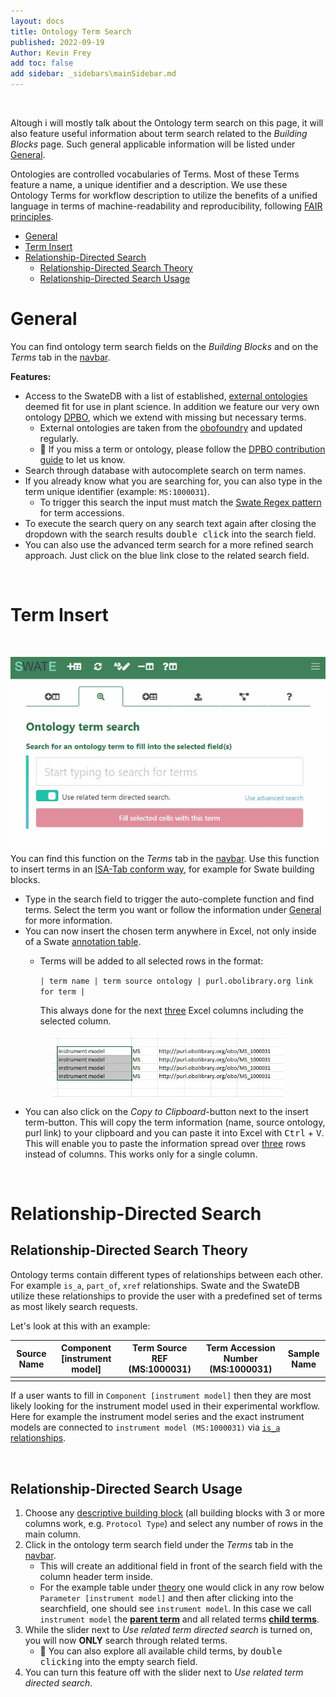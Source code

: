 ```yaml
---
layout: docs
title: Ontology Term Search
published: 2022-09-19
Author: Kevin Frey
add toc: false
add sidebar: _sidebars\mainSidebar.md
---
```


<br>

Altough i will mostly talk about the Ontology term search on this page, it will also feature useful information about term search related to the *Building Blocks* page. Such general applicable information will be listed under [General](#General).

Ontologies are controlled vocabularies of Terms. Most of these Terms feature a name, a unique identifier and a description. We use these Ontology Terms for workflow description to utilize the benefits of a unified language in terms of machine-readability and reproducibility, following [FAIR principles](https://www.go-fair.org/fair-principles/).

- [General](#general)
- [Term Insert](#term-insert)
- [Relationship-Directed Search](#relationship-directed-search)
  - [Relationship-Directed Search Theory](#relationship-directed-search-theory)
  - [Relationship-Directed Search Usage](#relationship-directed-search-usage)

# General

You can find ontology term search fields on the *Building Blocks* and on the *Terms* tab in the <a href="./../../img/Swate-Overlay-Exp.jpg" target="_blank">navbar</a>.

**Features:**
- Access to the SwateDB with a list of established, [external ontologies](https://github.com/nfdi4plants/nfdi4plants_ontology/blob/main/ext_ontologies.include) deemed fit for use in plant science. In addition we feature our very own ontology [DPBO](https://github.com/nfdi4plants/nfdi4plants_ontology/blob/main/nfdi4plants_ontology.obo), which we extend with missing but necessary terms.
    - External ontologies are taken from the [obofoundry](https://obofoundry.org) and updated regularly.
    - 👀 If you miss a term or ontology, please follow the [DPBO contribution guide](https://github.com/nfdi4plants/nfdi4plants_ontology) to let us know.
- Search through database with autocomplete search on term names.
- If you already know what you are searching for, you can also type in the term unique identifier (example: `MS:1000031`). 
    - To trigger this search the input must match the [Swate Regex pattern](http://regexstorm.net/tester?p=%5b%5cw%5d%2b%3f%3a%5b%5cd%5d%2b&i=MS%3a1000031%0d%0aDPBO%3a1000161%0d%0a) for term accessions.
- To execute the search query on any search text again after closing the dropdown with the search results <kbd>double click</kbd> into the search field.
- You can also use the advanced term search for a more refined search approach. Just click on the blue link close to the related search field.

<br>

# Term Insert

<br>

<p style="display: flex; justify-content: center">
<img src="./../../img/Swate-TermInsert-Exp.jpg?v01.02.22" style="height: 300px">
</p>


You can find this function on the *Terms* tab in the <a href="./../../img/Swate-Overlay-Exp.jpg" target="_blank">navbar</a>. Use this function to insert terms in an [ISA-Tab conform way](https://isa-specs.readthedocs.io/en/latest/isatab.html#ontology-annotations), for example for Swate building blocks.

- Type in the search field to trigger the auto-complete function and find terms. Select the term you want or follow the information under [General](#General) for more information.
- You can now insert the chosen term anywhere in Excel, not only inside of a Swate [annotation table](./Docs02-Annotation-Table.html).
    - Terms will be added to all selected rows in the format:

        `| term name | term source ontology | purl.obolibrary.org link for term |`
        
        This always done for the next <u>three</u> Excel columns including the selected column.

<p style="display: flex; justify-content: center">
<img src="./../../img/Swate-TermInsert2-Exp.jpg?v01.02.22" style="height: 100px">
</p>

- You can also click on the *Copy to Clipboard*-button next to the insert term-button. This will copy the term information (name, source ontology, purl link) to your clipboard and you can paste it into Excel with <kbd>Ctrl</kbd> + <kbd>V</kbd>. This will enable you to paste the information spread over <u>three</u> rows instead of columns. This works only for a single column.

<br>

# Relationship-Directed Search

## Relationship-Directed Search Theory

Ontology terms contain different types of relationships between each other. For example `is_a`, `part_of`, `xref` relationships. Swate and the SwateDB utilize these relationships to provide the user with a predefined set of terms as most likely search requests. 

Let's look at this with an example:

| Source Name | Component [instrument model] | Term Source REF (MS:1000031) | Term Accession Number (MS:1000031) | Sample Name |
|-------------|------------------------------|------------------------------|------------------------------------|-------------|
|             |                              |                              |                                    |             |

If a user wants to fill in `Component [instrument model]` then they are most likely looking for the instrument model used in their experimental workflow. Here for example the instrument model series and the exact instrument models are connected to `instrument model (MS:1000031)` via [`is_a` relationships](./../../img/Swate-RelationshipGraph-Exp.jpg).

<br>

## Relationship-Directed Search Usage

1. Choose any [descriptive building block](./Docs03-Building-Blocks.html#descriptive-building-blocks) (all building blocks with 3 or more columns work, e.g. `Protocol Type`) and select any number of rows in the main column.
2. Click in the ontology term search field under the *Terms* tab in the <a href="./../../img/Swate-Overlay-Exp.jpg" target="_blank">navbar</a>.
    - This will create an additional field in front of the search field with the column header term inside.
    - For the example table under [theory](#Relationship-Directed-Search-Theory) one would click in any row below `Parameter [instrument model]` and then after clicking into the searchfield, one should see `instrument model`. In this case we call `instrument model` the **<u>parent term</u>** and all related terms **<u>child terms</u>**.
3. While the slider next to *Use related term directed search* is turned on, you will now **ONLY** search through related terms.
    - 👀 You can also explore all available child terms, by <kbd>double clicking</kbd> into the empty search field. 
4. You can turn this feature off with the slider next to *Use related term directed search*.